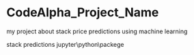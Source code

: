 # CodeAlpha_Project_Name
my project about stack price predictions using machine learning

stack predictions
            jupyter\python\packege 
